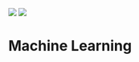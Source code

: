 [![](https://img.shields.io/badge/<-FF4859?style=for-the-badge)](../14_Security_&_Compliance/README.md)
[![](https://img.shields.io/badge/CONTENT_TABLE-175074?style=for-the-badge)](../README.md)
<!-- [![](https://img.shields.io/badge/>-FF4859?style=for-the-badge)](../15_Machine_Learning/README.md) -->

# Machine Learning
